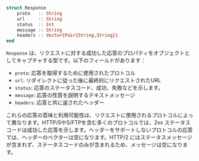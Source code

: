 ```julia
struct Response
    proto   :: String
    url     :: String
    status  :: Int
    message :: String
    headers :: Vector{Pair{String,String}}
end
```

`Response` は、リクエストに対する成功した応答のプロパティをオブジェクトとしてキャプチャする型です。以下のフィールドがあります：

  * `proto`: 応答を取得するために使用されたプロトコル
  * `url`: リダイレクトに従った後に最終的にリクエストされたURL
  * `status`: 応答のステータスコード、成功、失敗などを示します。
  * `message`: 応答の性質を説明するテキストメッセージ
  * `headers`: 応答と共に返されたヘッダー

これらの応答の意味と利用可能性は、リクエストに使用されるプロトコルによって異なります。HTTP/SやS/FTPを含む多くのプロトコルでは、2xx ステータスコードは成功した応答を示します。ヘッダーをサポートしないプロトコルの応答では、ヘッダーのベクターは空になります。HTTP/2 にはステータスメッセージが含まれず、ステータスコードのみが含まれるため、メッセージは空になります。
